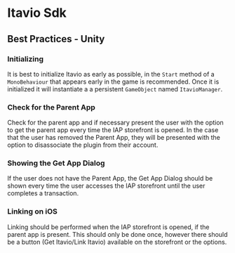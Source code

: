 # Itavio Sdk
## Best Practices - Unity

### Initializing
It is best to initialize Itavio as early as possible, in the `Start` method of a `MonoBehaviour` that appears early in the game is recommended. Once it is initialized it will instantiate a a persistent `GameObject` named `ItavioManager`.

### Check for the Parent App
Check for the parent app and if necessary present the user with the option to get the parent app every time the IAP storefront is opened. In the case that the user has removed the Parent App, they will be presented with the option to disassociate the plugin from their account.

### Showing the Get App Dialog
If the user does not have the Parent App, the Get App Dialog should be shown every time the user accesses the IAP storefront until the user completes a transaction.

### Linking on **iOS**
Linking should be performed when the IAP storefront is opened, if the parent app is present. This should only be done once, however there should be a button (Get Itavio/Link Itavio) available on the storefront or the options.
